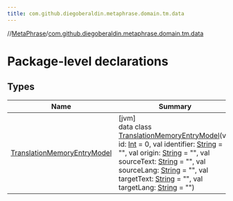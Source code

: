 ```yaml
---
title: com.github.diegoberaldin.metaphrase.domain.tm.data
---
```

//[MetaPhrase](../../index.html)/[com.github.diegoberaldin.metaphrase.domain.tm.data](index.html)



# Package-level declarations



## Types


| Name | Summary |
|---|---|
| [TranslationMemoryEntryModel](-translation-memory-entry-model/index.html) | [jvm]<br>data class [TranslationMemoryEntryModel](-translation-memory-entry-model/index.html)(val id: [Int](https://kotlinlang.org/api/latest/jvm/stdlib/kotlin/-int/index.html) = 0, val identifier: [String](https://kotlinlang.org/api/latest/jvm/stdlib/kotlin/-string/index.html) = &quot;&quot;, val origin: [String](https://kotlinlang.org/api/latest/jvm/stdlib/kotlin/-string/index.html) = &quot;&quot;, val sourceText: [String](https://kotlinlang.org/api/latest/jvm/stdlib/kotlin/-string/index.html) = &quot;&quot;, val sourceLang: [String](https://kotlinlang.org/api/latest/jvm/stdlib/kotlin/-string/index.html) = &quot;&quot;, val targetText: [String](https://kotlinlang.org/api/latest/jvm/stdlib/kotlin/-string/index.html) = &quot;&quot;, val targetLang: [String](https://kotlinlang.org/api/latest/jvm/stdlib/kotlin/-string/index.html) = &quot;&quot;) |

